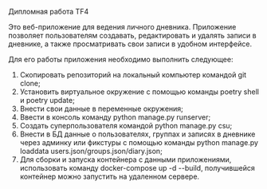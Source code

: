 Дипломная работа TF4

Это веб-приложение для ведения личного дневника. Приложение позволяет пользователям создавать, редактировать и удалять записи в дневнике, 
а также просматривать свои записи в удобном интерфейсе.

Для его работы приложения необходимо выполнить следующее:

1. Скопировать репозиторий на локальный компьютер командой git clone;
2. Установить виртуальное окружение с помощью команды poetry shell и poetry update;
3. Внести свои данные в переменные окружения;
4. Ввести в консоль команду python manage.py runserver;
5. Создать суперпользователя командой python manage.py csu;
6. Внести в БД данные о пользователях, группах и записях в дневнике через админку или фикстуры с помощью команды python manage.py loaddata users.json/groups.json/diary.json;
7. Для сборки и запуска контейнера с данными приложениями, использовать команду docker-compose up -d --build, получившейся контейнер можно запустить на удаленном сервере.
